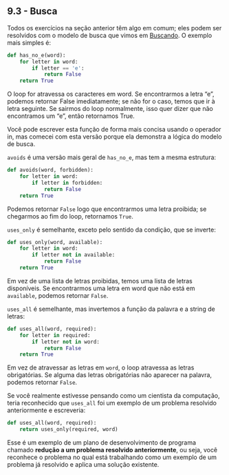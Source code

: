 ## 9.3 - Busca

Todos os exercícios na seção anterior têm algo em comum; eles podem ser resolvidos com o modelo de busca que vimos em [Buscando](../08-strings/06-buscando.md). O exemplo mais simples é:

```python
def has_no_e(word):
    for letter in word:
        if letter == 'e':
            return False
    return True
```

O loop for atravessa os caracteres em word. Se encontrarmos a letra “e”, podemos retornar False imediatamente; se não for o caso, temos que ir à letra seguinte. Se sairmos do loop normalmente, isso quer dizer que não encontramos um “e”, então retornamos True.

Você pode escrever esta função de forma mais concisa usando o operador in, mas comecei com esta versão porque ela demonstra a lógica do modelo de busca.

`avoids` é uma versão mais geral de `has_no_e`, mas tem a mesma estrutura:


```python
def avoids(word, forbidden):
    for letter in word:
        if letter in forbidden:
            return False
    return True
```

Podemos retornar `False` logo que encontrarmos uma letra proibida; se chegarmos ao fim do loop, retornamos `True`.

`uses_only` é semelhante, exceto pelo sentido da condição, que se inverte:

```python
def uses_only(word, available):
    for letter in word:
        if letter not in available:
            return False
    return True
```

Em vez de uma lista de letras proibidas, temos uma lista de letras disponíveis. Se encontrarmos uma letra em word que não está em `available`, podemos retornar `False`.

`uses_all` é semelhante, mas invertemos a função da palavra e a string de letras:

```python
def uses_all(word, required):
    for letter in required:
        if letter not in word:
            return False
    return True
```

Em vez de atravessar as letras em `word`, o loop atravessa as letras obrigatórias. Se alguma das letras obrigatórias não aparecer na palavra, podemos retornar `False`.

Se você realmente estivesse pensando como um cientista da computação, teria reconhecido que `uses_all` foi um exemplo de um problema resolvido anteriormente e escreveria:

```python
def uses_all(word, required):
    return uses_only(required, word)
```

Esse é um exemplo de um plano de desenvolvimento de programa chamado __redução a um problema resolvido anteriormente__, ou seja, você reconhece o problema no qual está trabalhando como um exemplo de um problema já resolvido e aplica uma solução existente.
